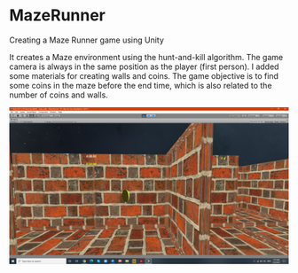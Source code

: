 # MazeRunner
Creating a Maze Runner game using Unity

It creates a Maze environment using the hunt-and-kill algorithm. The game camera is always in the same position as the player (first person).
I added some materials for creating walls and coins. The game objective is to find some coins in the maze before the end time, which is also 
related to the number of coins and walls.

![](Sample.png)
